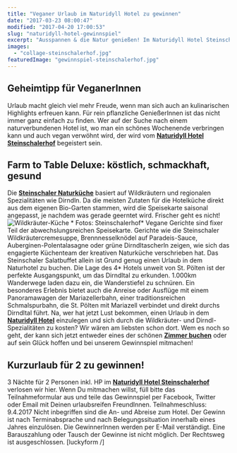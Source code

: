 ```yaml
---
title: "Veganer Urlaub im Naturidyll Hotel zu gewinnen"
date: "2017-03-23 08:00:47"
modified: "2017-04-20 17:00:53"
slug: "naturidyll-hotel-gewinnspiel"
excerpt: "Ausspannen & die Natur genießen! Im Naturidyll Hotel Steinschalerhof im Dirndltal werden auch rein pflanzliche GenießerInnen mit veganer Wildkräuterküche verwöhnt. 3 Nächte für 2 Personen gibt es zu gewinnen!"
images:
  - "collage-steinschalerhof.jpg"
featuredImage: "gewinnspiel-steinschalerhof.jpg"
---
```


## Geheimtipp für VeganerInnen

Urlaub macht gleich viel mehr Freude, wenn man sich auch an kulinarischen Highlights erfreuen kann. Für rein pflanzliche GenießerInnen ist das nicht immer ganz einfach zu finden. Wer auf der Suche nach einem naturverbundenen Hotel ist, wo man ein schönes Wochenende verbringen kann und auch vegan verwöhnt wird, der wird vom [**Naturidyll Hotel Steinschalerhof**](https://www.naturidyll.com/hotels/hotel-detail/hotel-steinschalerhof) begeistert sein.

## Farm to Table Deluxe: köstlich, schmackhaft, gesund

Die [**Steinschaler Naturküche**](http://www.steinschaler.at/kueche.php) basiert auf Wildkräutern und regionalen Spezialitäten wie Dirndln. Da die meisten Zutaten für die Hotelküche direkt aus dem eigenen Bio-Garten stammen, wird die Speisekarte saisonal angepasst, je nachdem was gerade geerntet wird. Frischer geht es nicht! ![Wildkräuter-Küche](https://www.veganblatt.com/i/collage-steinschalerhof.jpg) \* Fotos: Steinschalerhof\* Vegane Gerichte sind fixer Teil der abwechslungsreichen Speisekarte. Gerichte wie die Steinschaler Wildkräutercremesuppe, Brennnesselknödel auf Paradeis-Sauce, Auberginen-Polentalasagne oder grüne Dirndltascherln zeigen, wie sich das engagierte Küchenteam der kreativen Naturküche verschrieben hat. Das Steinschaler Salatbuffet allein ist Grund genug einen Urlaub in dem Naturhotel zu buchen. Die Lage des 4\* Hotels unweit von St. Pölten ist der perfekte Ausgangspunkt, um das Dirndltal zu erkunden. 1.000km Wanderwege laden dazu ein, die Wanderstiefel zu schnüren. Ein besonderes Erlebnis bietet auch die Anreise oder Ausflüge mit einem Panoramawagen der Mariazellerbahn, einer traditionsreichen Schmalspurbahn, die St. Pölten mit Mariazell verbindet und direkt durchs Dirndltal führt. Na, wer hat jetzt Lust bekommen, einen Urlaub in dem [**Naturidyll Hotel**](https://www.naturidyll.com/hotels/hotel-detail/hotel-steinschalerhof) einzulegen und sich durch die Wildkräuter- und Dirndl-Spezialitäten zu kosten? Wir wären am liebsten schon dort. Wem es noch so geht, der kann sich jetzt entweder eines der schönen [**Zimmer buchen**](https://www.naturidyll.com/hotel-anfrage/Hotel%20Steinschalerhof) oder auf sein Glück hoffen und bei unserem Gewinnspiel mitmachen!

## Kurzurlaub für 2 zu gewinnen!

3 Nächte für 2 Personen inkl. HP im [**Naturidyll Hotel Steinschalerhof**](https://www.naturidyll.com/hotels/hotel-detail/hotel-steinschalerhof) verlosen wir hier. Wenn Du mitmachen willst, füll bitte das Teilnahmeformular aus und teile das Gewinnspiel per Facebook, Twitter oder Email mit Deinen urlaubsreifen FreundInnen. Teilnahmeschluss: 9.4.2017 Nicht inbegriffen sind die An- und Abreise zum Hotel. Der Gewinn ist nach Terminabsprache und nach Belegungssituation innerhalb eines Jahres einzulösen. Die GewinnerInnen werden per E-Mail verständigt. Eine Barauszahlung oder Tausch der Gewinne ist nicht möglich. Der Rechtsweg ist ausgeschlossen. \[luckyform /\]